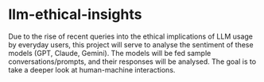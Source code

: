 # llm-ethical-insights
Due to the rise of recent queries into the ethical implications of LLM usage by everyday users, this project will serve to analyse the sentiment of these models (GPT, Claude, Gemini). The models will be fed sample conversations/prompts, and their responses will be analysed. The goal is to take a deeper look at human-machine interactions.
